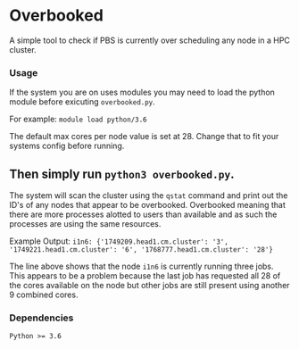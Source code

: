 # Overbooked
A simple tool to check if PBS is currently over scheduling any node in a HPC cluster.

### Usage
If the system you are on uses modules you may need to load the python module before exicuting `overbooked.py`.

For example: `module load python/3.6`

The default max cores per node value is set at 28. Change that to fit your systems config before running.

Then simply run `python3 overbooked.py`.
---
The system will scan the cluster using the `qstat` command and print out the ID's of any nodes that appear to be overbooked.
Overbooked meaning that there are more processes alotted to users than available and as such the processes are using the same resources.

Example Output:
`i1n6: {'1749209.head1.cm.cluster': '3', '1749221.head1.cm.cluster': '6', '1768777.head1.cm.cluster': '28'}`

The line above shows that the node `i1n6` is currently running three jobs. This appears to be a problem because the last job has requested all 28 of the cores available on the node but other jobs are still present using another 9 combined cores.

### Dependencies
`Python >= 3.6`